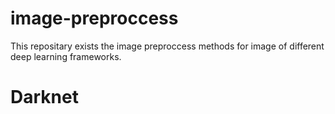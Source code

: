 # image-preproccess

This repositary exists the image preproccess methods for image of different deep learning frameworks.

# Darknet


